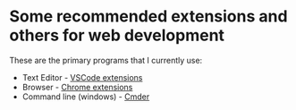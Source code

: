 # Some recommended extensions and others for web development

<!-- Hi all, my name is Mendy Leizerovich and I work as a web developer. I wanted a place that I could save and share all the Chrome extensions and the VSCode ones that I use.-->

These are the primary programs that I currently use:

* Text Editor - [VSCode extensions](./vscode-extensions.md)
* Browser - [Chrome extensions](./chrome-extensions.md)
* Command line (windows) - [Cmder](./cmder.md)
